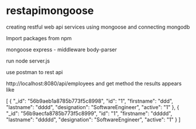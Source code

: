 # restapimongoose
creating restful web api services using mongoose and connecting mongodb

Import packages from npm

mongoose
express - middleware
body-parser

run  node server.js

use postman to rest api

http://localhost:8080/api/employees and get method the results appears like


[
  {
    "_id": "56b9aeb1a8785b773f5c8998",
    "id": "1",
    "firstname": "ddd",
    "lastname": "dddd",
    "designation": "SoftwareEngineer",
    "active": "1"
  },
  {
    "_id": "56b9aecfa8785b773f5c8999",
    "id": "1",
    "firstname": "ddddd",
    "lastname": "ddddd",
    "designation": "SoftwareEngineer",
    "active": "1"
  }
]

